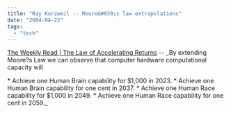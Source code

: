 ```yaml
---
title: "Ray Kurzweil -- Moore&#039;s law extrapolations"
date: "2004-04-22"
tags: 
  - "tech"
---
```


[The Weekly Read | The Law of Accelerating Returns](http://www.weeklyread.com/here/2004/04/21/the_law_of_accelerating_returns "The Weekly Read | The Law of Accelerating Returns") -- _By extending Moore?s Law we can observe that computer hardware computational capacity will

\* Achieve one Human Brain capability for $1,000 in 2023. \* Achieve one Human Brain capability for one cent in 2037. \* Achieve one Human Race capability for $1,000 in 2049. \* Achieve one Human Race capability for one cent in 2059._
